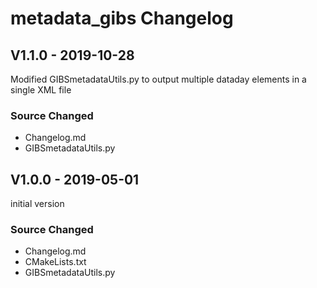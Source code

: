 
# metadata_gibs Changelog

## V1.1.0 - 2019-10-28
Modified GIBSmetadataUtils.py to output multiple dataday elements in a single XML file

### Source Changed
  * Changelog.md
  * GIBSmetadataUtils.py

## V1.0.0 - 2019-05-01

initial version
### Source Changed
  * Changelog.md
  * CMakeLists.txt
  * GIBSmetadataUtils.py
